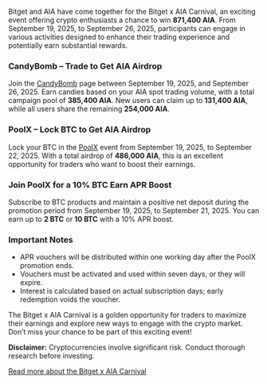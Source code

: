 Bitget and AIA have come together for the Bitget x AIA Carnival, an exciting event offering crypto enthusiasts a chance to win **871,400 AIA**. From September 19, 2025, to September 26, 2025, participants can engage in various activities designed to enhance their trading experience and potentially earn substantial rewards.

### CandyBomb – Trade to Get AIA Airdrop
Join the [CandyBomb](https://www.bitget.com/events/candy-bomb) page between September 19, 2025, and September 26, 2025. Earn candies based on your AIA spot trading volume, with a total campaign pool of **385,400 AIA**. New users can claim up to **131,400 AIA**, while all users share the remaining **254,000 AIA**.

### PoolX – Lock BTC to Get AIA Airdrop
Lock your BTC in the [PoolX](https://www.bitget.com/events/poolx) event from September 19, 2025, to September 22, 2025. With a total airdrop of **486,000 AIA**, this is an excellent opportunity for traders who want to boost their earnings.

### Join PoolX for a 10% BTC Earn APR Boost
Subscribe to BTC products and maintain a positive net deposit during the promotion period from September 19, 2025, to September 21, 2025. You can earn up to **2 BTC** or **10 BTC** with a 10% APR boost.

### Important Notes
- APR vouchers will be distributed within one working day after the PoolX promotion ends.
- Vouchers must be activated and used within seven days, or they will expire.
- Interest is calculated based on actual subscription days; early redemption voids the voucher.

The Bitget x AIA Carnival is a golden opportunity for traders to maximize their earnings and explore new ways to engage with the crypto market. Don’t miss your chance to be part of this exciting event!

**Disclaimer:** Cryptocurrencies involve significant risk. Conduct thorough research before investing.

[Read more about the Bitget x AIA Carnival](https://chain-base.xyz/bitget-x-aia-carnival-grab-871400-aia-in-exciting-promotions)